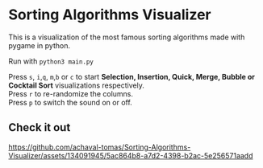 # Sorting Algorithms Visualizer
This is a visualization of the most famous sorting algorithms made with pygame in python.

Run with ```python3 main.py```

Press ```s```, ```i```,```q```, ```m```,```b``` or ```c``` to start **Selection, Insertion, Quick, Merge, Bubble or Cocktail Sort** visualizations respectively. <br>
Press ```r``` to re-randomize the columns. <br>
Press ```p``` to switch the sound on or off. <br>

## Check it out
https://github.com/achaval-tomas/Sorting-Algorithms-Visualizer/assets/134091945/5ac864b8-a7d2-4398-b2ac-5e256571aadd
